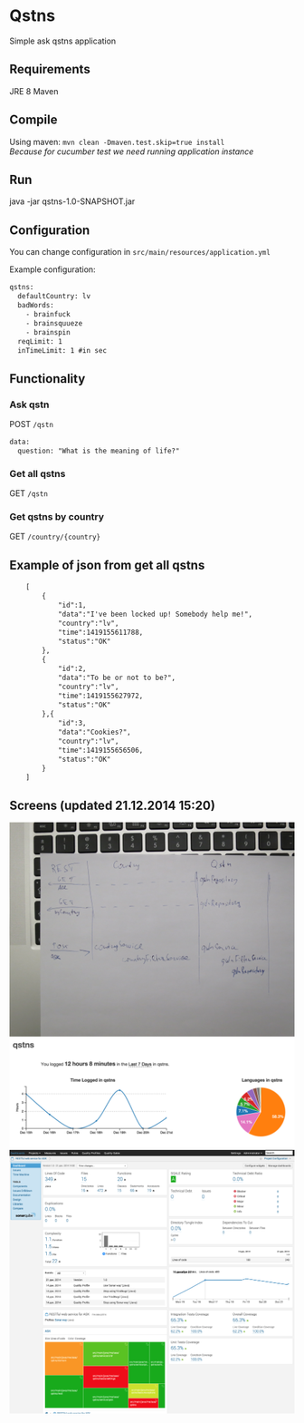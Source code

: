 # Qstns
Simple ask qstns application

## Requirements
JRE 8
Maven

## Compile
Using maven: `mvn clean -Dmaven.test.skip=true install`  
_Because for cucumber test we need running application instance_

## Run
java -jar qstns-1.0-SNAPSHOT.jar

## Configuration
You can change configuration in `src/main/resources/application.yml`

Example configuration:

    qstns:
      defaultCountry: lv
      badWords:
        - brainfuck
        - brainsquueze
        - brainspin
      reqLimit: 1
      inTimeLimit: 1 #in sec

## Functionality
### Ask qstn
POST `/qstn`

    data:
      question: "What is the meaning of life?"

### Get all qstns
GET `/qstn`

### Get qstns by country
GET `/country/{country}`

## Example of json from get all qstns
        [
            {
                "id":1,
                "data":"I've been locked up! Somebody help me!",
                "country":"lv",
                "time":1419155611788,
                "status":"OK"
            },
            {
                "id":2,
                "data":"To be or not to be?",
                "country":"lv",
                "time":1419155627972,
                "status":"OK"
            },{
                "id":3,
                "data":"Cookies?",
                "country":"lv",
                "time":1419155656506,
                "status":"OK"
            }
        ]
## Screens (updated 21.12.2014 15:20)

![Structure](struct.jpg)
![Time statistics](timeStatistic.png)
![Qube statistics](qube.png)
